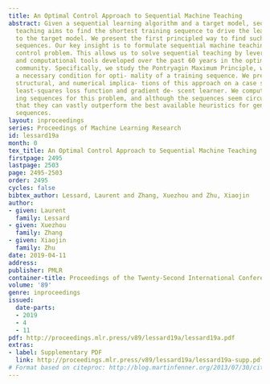 ```yaml
---
title: An Optimal Control Approach to Sequential Machine Teaching
abstract: Given a sequential learning algorithm and a target model, sequential machine
  teaching aims to find the shortest training sequence to drive the learning algorithm
  to the target model. We present the first principled way to find such shortest training
  sequences. Our key insight is to formulate sequential machine teaching as a time-optimal
  control problem. This allows us to solve sequential teaching by leveraging key theoretical
  and computational tools developed over the past 60 years in the optimal control
  community. Specifically, we study the Pontryagin Maximum Principle, which yields
  a necessary condition for opti- mality of a training sequence. We present analytic,
  structural, and numerical implica- tions of this approach on a case study with a
  least-squares loss function and gradient de- scent learner. We compute optimal train-
  ing sequences for this problem, and although the sequences seem circuitous, we find
  that they can vastly outperform the best available heuristics for generating training
  sequences.
layout: inproceedings
series: Proceedings of Machine Learning Research
id: lessard19a
month: 0
tex_title: An Optimal Control Approach to Sequential Machine Teaching
firstpage: 2495
lastpage: 2503
page: 2495-2503
order: 2495
cycles: false
bibtex_author: Lessard, Laurent and Zhang, Xuezhou and Zhu, Xiaojin
author:
- given: Laurent
  family: Lessard
- given: Xuezhou
  family: Zhang
- given: Xiaojin
  family: Zhu
date: 2019-04-11
address: 
publisher: PMLR
container-title: Proceedings of the Twenty-Second International Conference on Artificial Intelligence and Statistics
volume: '89'
genre: inproceedings
issued:
  date-parts:
  - 2019
  - 4
  - 11
pdf: http://proceedings.mlr.press/v89/lessard19a/lessard19a.pdf
extras:
- label: Supplementary PDF
  link: http://proceedings.mlr.press/v89/lessard19a/lessard19a-supp.pdf
# Format based on citeproc: http://blog.martinfenner.org/2013/07/30/citeproc-yaml-for-bibliographies/
---
```

